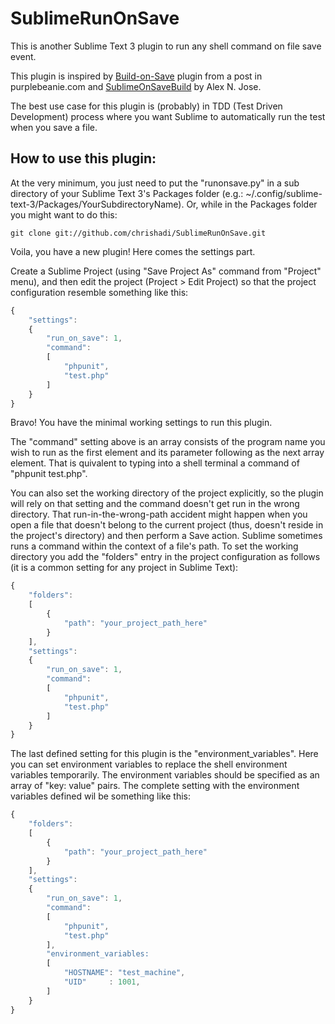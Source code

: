 SublimeRunOnSave
======================

This is another Sublime Text 3 plugin to run any shell command on file save event.

This plugin is inspired by <a href="http://www.purplebeanie.com/Development/automatically-run-build-on-save-in-sublime-text-2.html">Build-on-Save</a> plugin from a post in purplebeanie.com and <a href="https://github.com/alexnj/SublimeOnSaveBuild">SublimeOnSaveBuild</a> by Alex N. Jose.

The best use case for this plugin is (probably) in TDD (Test Driven Development) process where you want Sublime to automatically run the test when you save a file.


How to use this plugin:
-----------------------

At the very minimum, you just need to put the "runonsave.py" in a sub directory of your Sublime Text 3's Packages folder (e.g.: ~/.config/sublime-text-3/Packages/YourSubdirectoryName). Or, while in the Packages folder you might want to do this:
```
git clone git://github.com/chrishadi/SublimeRunOnSave.git
```
Voila, you have a new plugin!
Here comes the settings part.

Create a Sublime Project (using "Save Project As" command from "Project" menu), and then edit the project (Project > Edit Project) so that the project configuration resemble something like this:
```javascript
{
	"settings":
	{
		"run_on_save": 1,
		"command":
		[
			"phpunit",
			"test.php"
		]
	}
}
```
Bravo!
You have the minimal working settings to run this plugin.

The "command" setting above is an array consists of the program name you wish to run as the first element and its parameter following as the next array element. That is quivalent to typing into a shell terminal a command of "phpunit test.php".

You can also set the working directory of the project explicitly, so the plugin will rely on that setting and the command doesn't get run in the wrong directory. That run-in-the-wrong-path accident might happen when you open a file that doesn't belong to the current project (thus, doesn't reside in the project's directory) and then perform a Save action. Sublime sometimes runs a command within the context of a file's path. To set the working directory you add the "folders" entry in the project configuration as follows (it is a common setting for any project in Sublime Text):
```javascript
{
	"folders":
	[
		{
			"path": "your_project_path_here"
		}
	],
	"settings":
	{
		"run_on_save": 1,
		"command":
		[
			"phpunit",
			"test.php"
		]
	}
}
```

The last defined setting for this plugin is the "environment_variables". Here you can set environment variables to replace the shell environment variables temporarily. The environment variables should be specified as an array of "key: value" pairs. The complete setting with the environment variables defined wil be something like this:
```javascript
{
	"folders":
	[
		{
			"path": "your_project_path_here"
		}
	],
	"settings":
	{
		"run_on_save": 1,
		"command":
		[
			"phpunit",
			"test.php"
		],
		"environment_variables:
		[
			"HOSTNAME": "test_machine",
			"UID"     : 1001,
		]
	}
}
```
